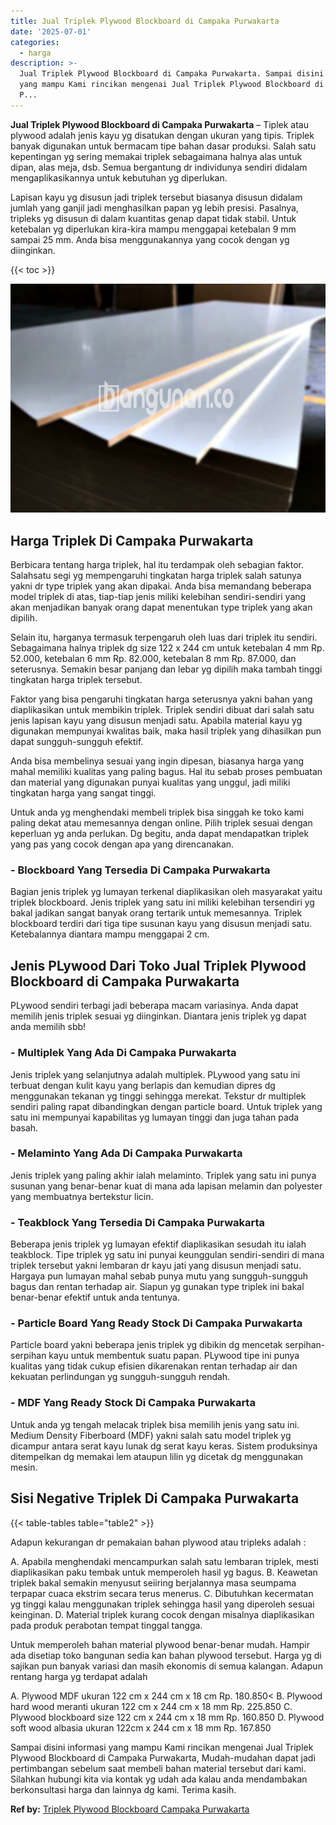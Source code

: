 ```yaml
---
title: Jual Triplek Plywood Blockboard di Campaka Purwakarta
date: '2025-07-01'
categories:
  - harga
description: >-
  Jual Triplek Plywood Blockboard di Campaka Purwakarta. Sampai disini informasi
  yang mampu Kami rincikan mengenai Jual Triplek Plywood Blockboard di Campaka
  P...
---
```


**Jual Triplek Plywood Blockboard di Campaka Purwakarta** – Tiplek atau plywood adalah jenis kayu yg disatukan dengan ukuran yang tipis. Triplek banyak digunakan untuk bermacam tipe bahan dasar produksi. Salah satu kepentingan yg sering memakai triplek sebagaimana halnya alas untuk dipan, alas meja, dsb. Semua bergantung dr individunya sendiri didalam mengaplikasikannya untuk kebutuhan yg diperlukan.

Lapisan kayu yg disusun jadi triplek tersebut biasanya disusun didalam jumlah yang ganjil jadi menghasilkan papan yg lebih presisi. Pasalnya, tripleks yg disusun di dalam kuantitas genap dapat tidak stabil. Untuk ketebalan yg diperlukan kira-kira mampu menggapai ketebalan 9 mm sampai 25 mm. Anda bisa menggunakannya yang cocok dengan yg diinginkan.

{{< toc >}}

![Jual Triplek Plywood Blockboard di Campaka Purwakarta](/images/jual-triplek-murah-19.png)

## Harga Triplek Di Campaka Purwakarta

Berbicara tentang harga triplek, hal itu terdampak oleh sebagian faktor. Salahsatu segi yg mempengaruhi tingkatan harga triplek salah satunya yakni dr type triplek yang akan dipakai. Anda bisa memandang beberapa model triplek di atas, tiap-tiap jenis miliki kelebihan sendiri-sendiri yang akan menjadikan banyak orang dapat menentukan type triplek yang akan dipilih.

Selain itu, harganya termasuk terpengaruh oleh luas dari triplek itu sendiri. Sebagaimana halnya triplek dg size 122 x 244 cm untuk ketebalan 4 mm Rp. 52.000, ketebalan 6 mm Rp. 82.000, ketebalan 8 mm Rp. 87.000, dan seterusnya. Semakin besar panjang dan lebar yg dipilih maka tambah tinggi tingkatan harga triplek tersebut.

Faktor yang bisa pengaruhi tingkatan harga seterusnya yakni bahan yang diaplikasikan untuk membikin triplek. Triplek sendiri dibuat dari salah satu jenis lapisan kayu yang disusun menjadi satu. Apabila material kayu yg digunakan mempunyai kwalitas baik, maka hasil triplek yang dihasilkan pun dapat sungguh-sungguh efektif.

Anda bisa membelinya sesuai yang ingin dipesan, biasanya harga yang mahal memiliki kualitas yang paling bagus. Hal itu sebab proses pembuatan dan material yang digunakan punyai kualitas yang unggul, jadi miliki tingkatan harga yang sangat tinggi.

Untuk anda yg menghendaki membeli triplek bisa singgah ke toko kami paling dekat atau memesannya dengan online. Pilih triplek sesuai dengan keperluan yg anda perlukan. Dg begitu, anda dapat mendapatkan triplek yang pas yang cocok dengan apa yang direncanakan.

### \- Blockboard Yang Tersedia Di Campaka Purwakarta

Bagian jenis triplek yg lumayan terkenal diaplikasikan oleh masyarakat yaitu triplek blockboard. Jenis triplek yang satu ini miliki kelebihan tersendiri yg bakal jadikan sangat banyak orang tertarik untuk memesannya. Triplek blockboard terdiri dari tiga tipe susunan kayu yang disusun menjadi satu. Ketebalannya diantara mampu menggapai 2 cm.

## Jenis PLywood Dari Toko Jual Triplek Plywood Blockboard di Campaka Purwakarta

PLywood sendiri terbagi jadi beberapa macam variasinya. Anda dapat memilih jenis triplek sesuai yg diinginkan. Diantara jenis triplek yg dapat anda memilih sbb!

### \- Multiplek Yang Ada Di Campaka Purwakarta

Jenis triplek yang selanjutnya adalah multiplek. PLywood yang satu ini terbuat dengan kulit kayu yang berlapis dan kemudian dipres dg menggunakan tekanan yg tinggi sehingga merekat. Tekstur dr multiplek sendiri paling rapat dibandingkan dengan particle board. Untuk triplek yang satu ini mempunyai kapabilitas yg lumayan tinggi dan juga tahan pada basah.

### \- Melaminto Yang Ada Di Campaka Purwakarta

Jenis triplek yang paling akhir ialah melaminto. Triplek yang satu ini punya susunan yang benar-benar kuat di mana ada lapisan melamin dan polyester yang membuatnya bertekstur licin.

### \- Teakblock Yang Tersedia Di Campaka Purwakarta

Beberapa jenis triplek yg lumayan efektif diaplikasikan sesudah itu ialah teakblock. Tipe triplek yg satu ini punyai keunggulan sendiri-sendiri di mana triplek tersebut yakni lembaran dr kayu jati yang disusun menjadi satu. Hargaya pun lumayan mahal sebab punya mutu yang sungguh-sungguh bagus dan rentan terhadap air. Siapun yg gunakan type triplek ini bakal benar-benar efektif untuk anda tentunya.

### \- Particle Board Yang Ready Stock Di Campaka Purwakarta

Particle board yakni beberapa jenis triplek yg dibikin dg mencetak serpihan-serpihan kayu untuk membentuk suatu papan. PLywood tipe ini punya kualitas yang tidak cukup efisien dikarenakan rentan terhadap air dan kekuatan perlindungan yg sungguh-sungguh rendah.

### \- MDF Yang Ready Stock Di Campaka Purwakarta

Untuk anda yg tengah melacak triplek bisa memilih jenis yang satu ini. Medium Density Fiberboard (MDF) yakni salah satu model triplek yg dicampur antara serat kayu lunak dg serat kayu keras. Sistem produksinya ditempelkan dg memakai lem ataupun lilin yg dicetak dg menggunakan mesin.

## Sisi Negative Triplek Di Campaka Purwakarta

{{< table-tables table="table2" >}}

Adapun kekurangan dr pemakaian bahan plywood atau tripleks adalah :

A. Apabila menghendaki mencampurkan salah satu lembaran triplek, mesti diaplikasikan paku tembak untuk memperoleh hasil yg bagus. B. Keawetan triplek bakal semakin menyusut seiiring berjalannya masa seumpama terpapar cuaca ekstrim secara terus menerus. C. Dibutuhkan kecermatan yg tinggi kalau menggunakan triplek sehingga hasil yang diperoleh sesuai keinginan. D. Material triplek kurang cocok dengan misalnya diaplikasikan pada produk perabotan tempat tinggal tangga.

Untuk memperoleh bahan material plywood benar-benar mudah. Hampir ada disetiap toko bangunan sedia kan bahan plywood tersebut. Harga yg di sajikan pun banyak variasi dan masih ekonomis di semua kalangan. Adapun rentang harga yg terdapat adalah

A. Plywood MDF ukuran 122 cm x 244 cm x 18 cm Rp. 180.850< B. Plywood hard wood meranti ukuran 122 cm x 244 cm x 18 mm Rp. 225.850 C. Plywood blockboard size 122 cm x 244 cm x 18 mm Rp. 160.850 D. Plywood soft wood albasia ukuran 122cm x 244 cm x 18 mm Rp. 167.850

Sampai disini informasi yang mampu Kami rincikan mengenai Jual Triplek Plywood Blockboard di Campaka Purwakarta, Mudah-mudahan dapat jadi pertimbangan sebelum saat membeli bahan material tersebut dari kami. Silahkan hubungi kita via kontak yg udah ada kalau anda mendambakan berkonsultasi harga dan lainnya dg kami. Terima kasih.

**Ref by:** [Triplek Plywood Blockboard Campaka Purwakarta](https://id.wikipedia.org/wiki/Triplek)
